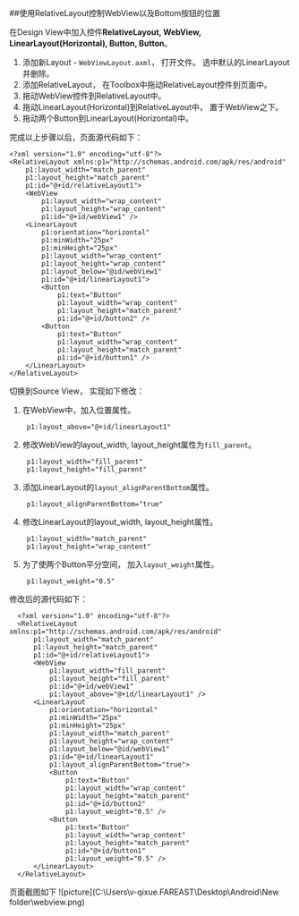 ##使用RelativeLayout控制WebView以及Bottom按钮的位置  

在Design View中加入控件**RelativeLayout, WebView, LinearLayout(Horizontal), Button, Button**。

1. 添加新Layout - `WebViewLayout.axml`， 打开文件。 选中默认的LinearLayout并删除。  
2. 添加RelativeLayout， 在Toolbox中拖动RelativeLayout控件到页面中。  
3. 拖动WebView控件到RelativeLayout中。
4. 拖动LinearLayout(Horizontal)到RelativeLayout中， 置于WebView之下。
5. 拖动两个Button到LinearLayout(Horizontal)中。

完成以上步骤以后，页面源代码如下：

    <?xml version="1.0" encoding="utf-8"?>
    <RelativeLayout xmlns:p1="http://schemas.android.com/apk/res/android"
        p1:layout_width="match_parent"
        p1:layout_height="match_parent"
        p1:id="@+id/relativeLayout1">
        <WebView
            p1:layout_width="wrap_content"
            p1:layout_height="wrap_content"
            p1:id="@+id/webView1" />
        <LinearLayout
            p1:orientation="horizontal"
            p1:minWidth="25px"
            p1:minHeight="25px"
            p1:layout_width="wrap_content"
            p1:layout_height="wrap_content"
            p1:layout_below="@id/webView1"
            p1:id="@+id/linearLayout1">
            <Button
                p1:text="Button"
                p1:layout_width="wrap_content"
                p1:layout_height="match_parent"
                p1:id="@+id/button2" />
            <Button
                p1:text="Button"
                p1:layout_width="wrap_content"
                p1:layout_height="match_parent"
                p1:id="@+id/button1" />
        </LinearLayout>
    </RelativeLayout>

切换到Source View， 实现如下修改：

1. 在WebView中，加入位置属性。

		p1:layout_above="@+id/linearLayout1"
2. 修改WebView的layout_width, layout_height属性为`fill_parent`。

		p1:layout_width="fill_parent"
    	p1:layout_height="fill_parent"

3. 添加LinearLayout的`layout_alignParentBottom`属性。

	
		p1:layout_alignParentBottom="true"
4. 修改LinearLayout的layout_width, layout_height属性。

		p1:layout_width="match_parent"
        p1:layout_height="wrap_content"
5. 为了使两个Button平分空间， 加入`layout_weight`属性。

		p1:layout_weight="0.5"

修改后的源代码如下：

      <?xml version="1.0" encoding="utf-8"?>
      <RelativeLayout xmlns:p1="http://schemas.android.com/apk/res/android"
          p1:layout_width="match_parent"
          p1:layout_height="match_parent"
          p1:id="@+id/relativeLayout1">
          <WebView
              p1:layout_width="fill_parent"
              p1:layout_height="fill_parent"
              p1:id="@+id/webView1"
              p1:layout_above="@+id/linearLayout1" />
          <LinearLayout
              p1:orientation="horizontal"
              p1:minWidth="25px"
              p1:minHeight="25px"
              p1:layout_width="match_parent"
              p1:layout_height="wrap_content"
              p1:layout_below="@id/webView1"
              p1:id="@+id/linearLayout1"
              p1:layout_alignParentBottom="true">
              <Button
                  p1:text="Button"
                  p1:layout_width="wrap_content"
                  p1:layout_height="match_parent"
                  p1:id="@+id/button2"
                  p1:layout_weight="0.5" />
              <Button
                  p1:text="Button"
                  p1:layout_width="wrap_content"
                  p1:layout_height="match_parent"
                  p1:id="@+id/button1"
                  p1:layout_weight="0.5" />
          </LinearLayout>
      </RelativeLayout>

页面截图如下
![picture](C:\Users\v-qixue.FAREAST\Desktop\Android\New folder\webview.png)